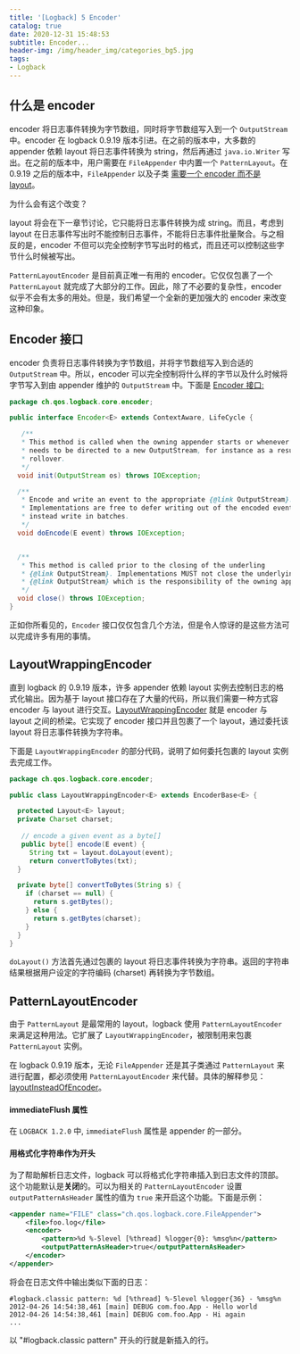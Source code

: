 ```yaml
---
title: '[Logback] 5 Encoder'
catalog: true
date: 2020-12-31 15:48:53
subtitle: Encoder...
header-img: /img/header_img/categories_bg5.jpg
tags:
- Logback
---
```


## 什么是 encoder

encoder 将日志事件转换为字节数组，同时将字节数组写入到一个 `OutputStream` 中。encoder 在 logback 0.9.19 版本引进。在之前的版本中，大多数的 appender 依赖 layout 将日志事件转换为 string，然后再通过 `java.io.Writer` 写出。在之前的版本中，用户需要在 `FileAppender` 中内置一个 `PatternLayout`。在 0.9.19 之后的版本中，`FileAppender` 以及子类 [需要一个 encoder 而不是 layout](https://logback.qos.ch/codes.html#layoutInsteadOfEncoder)。

为什么会有这个改变？

layout 将会在下一章节讨论，它只能将日志事件转换为成 string。而且，考虑到 layout 在日志事件写出时不能控制日志事件，不能将日志事件批量聚合。与之相反的是，encoder 不但可以完全控制字节写出时的格式，而且还可以控制这些字节什么时候被写出。

`PatternLayoutEncoder` 是目前真正唯一有用的 encoder。它仅仅包裹了一个 `PatternLayout` 就完成了大部分的工作。因此，除了不必要的复杂性，encoder 似乎不会有太多的用处。但是，我们希望一个全新的更加强大的 encoder 来改变这种印象。

## Encoder 接口

encoder 负责将日志事件转换为字节数组，并将字节数组写入到合适的 `OutputStream` 中。所以，encoder 可以完全控制将什么样的字节以及什么时候将字节写入到由 appender 维护的 `OutputStream` 中。下面是 [Encoder 接口:](https://logback.qos.ch/xref/ch/qos/logback/core/encoder/Encoder.html) 

```java
package ch.qos.logback.core.encoder;

public interface Encoder<E> extends ContextAware, LifeCycle {

   /**
   * This method is called when the owning appender starts or whenever output
   * needs to be directed to a new OutputStream, for instance as a result of a
   * rollover.
   */
  void init(OutputStream os) throws IOException;

  /**
   * Encode and write an event to the appropriate {@link OutputStream}.
   * Implementations are free to defer writing out of the encoded event and
   * instead write in batches.
   */
  void doEncode(E event) throws IOException;


  /**
   * This method is called prior to the closing of the underling
   * {@link OutputStream}. Implementations MUST not close the underlying
   * {@link OutputStream} which is the responsibility of the owning appender.
   */
  void close() throws IOException;
}
```

正如你所看见的，`Encoder` 接口仅仅包含几个方法，但是令人惊讶的是这些方法可以完成许多有用的事情。

## LayoutWrappingEncoder

直到 logback 的 0.9.19 版本，许多 appender 依赖 layout 实例去控制日志的格式化输出。因为基于 layout 接口存在了大量的代码，所以我们需要一种方式容 encoder 与 layout 进行交互。[LayoutWrappingEncoder](https://logback.qos.ch/xref/ch/qos/logback/core/encoder/LayoutWrappingEncoder.html) 就是 encoder 与 layout 之间的桥梁。它实现了 encoder 接口并且包裹了一个 layout，通过委托该 layout 将日志事件转换为字符串。

下面是 `LayoutWrappingEncoder` 的部分代码，说明了如何委托包裹的 layout 实例去完成工作。

```java
package ch.qos.logback.core.encoder;

public class LayoutWrappingEncoder<E> extends EncoderBase<E> {

  protected Layout<E> layout;
  private Charset charset;
 
   // encode a given event as a byte[]
   public byte[] encode(E event) {
     String txt = layout.doLayout(event);
     return convertToBytes(txt);
  }

  private byte[] convertToBytes(String s) {
    if (charset == null) {
      return s.getBytes();
    } else {
      return s.getBytes(charset);
    }
  } 
}
```

`doLayout()` 方法首先通过包裹的 layout 将日志事件转换为字符串。返回的字符串结果根据用户设定的字符编码 (charset) 再转换为字节数组。

## PatternLayoutEncoder

由于 `PatternLayout` 是最常用的 layout，logback 使用 `PatternLayoutEncoder` 来满足这种用法。它扩展了 `LayoutWrappingEncoder`，被限制用来包裹 `PatternLayout` 实例。

在 logback 0.9.19 版本，无论 `FileAppender` 还是其子类通过 `PatternLayout` 来进行配置，都必须使用 `PatternLayoutEncoder` 来代替。具体的解释参见：[layoutInsteadOfEncoder](https://logback.qos.ch/codes.html#layoutInsteadOfEncoder)。

#### immediateFlush 属性

在 `LOGBACK 1.2.0` 中, `immediateFlush` 属性是 appender 的一部分。

#### 用格式化字符串作为开头

为了帮助解析日志文件，logback 可以将格式化字符串插入到日志文件的顶部。这个功能默认是**关闭**的。可以为相关的 `PatternLayoutEncoder` 设置 `outputPatternAsHeader` 属性的值为 `true` 来开启这个功能。下面是示例：

```xml
<appender name="FILE" class="ch.qos.logback.core.FileAppender"> 
    <file>foo.log</file>
    <encoder>
        <pattern>%d %-5level [%thread] %logger{0}: %msg%n</pattern>
        <outputPatternAsHeader>true</outputPatternAsHeader>
    </encoder> 
</appender>
```

将会在日志文件中输出类似下面的日志：

```
#logback.classic pattern: %d [%thread] %-5level %logger{36} - %msg%n
2012-04-26 14:54:38,461 [main] DEBUG com.foo.App - Hello world
2012-04-26 14:54:38,461 [main] DEBUG com.foo.App - Hi again
...
```

以 "#logback.classic pattern" 开头的行就是新插入的行。









